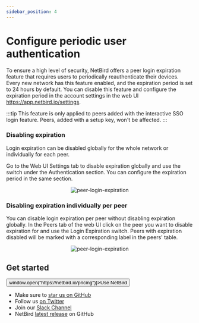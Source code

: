 ```yaml
---
sidebar_position: 4
---
```

# Configure periodic user authentication

To ensure a high level of security, NetBird offers a peer login expiration feature that requires users to periodically reauthenticate their devices.
Every new network has this feature enabled, and the expiration period is set to 24 hours by default. You can disable this feature and configure the expiration period in the account settings in the web UI https://app.netbird.io/settings.

:::tip
This feature is only applied to peers added with the interactive SSO login feature. Peers, added with a setup key, won't be affected.
:::
### Disabling expiration
Login expiration can be disabled globally for the whole network or individually for each peer.

Go to the Web UI Settings tab to disable expiration globally and use the switch under the Authentication section. 
You can configure the expiration period in the same section.

<p align="center">
    <img src="/docs/img/how-to-guides/peer-login-expiration.png" alt="peer-login-expiration" style={{boxShadow: '0 4px 8px 0 rgba(0, 0, 0, 0.2), 0 6px 20px 0 rgba(0, 0, 0, 0.19)'}} />
</p>

### Disabling expiration individually per peer
You can disable login expiration per peer without disabling expiration globally.
In the Peers tab of the web UI click on the peer you want to disable expiration for and use the Login Expiration switch.
Peers with expiration disabled will be marked with a corresponding label in the peers' table.

<p align="center">
    <img src="/docs/img/how-to-guides/individual-peer-login-expiration.png" alt="peer-login-expiration" style={{boxShadow: '0 4px 8px 0 rgba(0, 0, 0, 0.2), 0 6px 20px 0 rgba(0, 0, 0, 0.19)'}} />
</p>

## Get started
<p float="center" >
    <button name="button" className="button-5" onClick={() => window.open("https://netbird.io/pricing")}>Use NetBird</button>
</p>

- Make sure to [star us on GitHub](https://github.com/netbirdio/netbird)
- Follow us [on Twitter](https://twitter.com/netbird)
- Join our [Slack Channel](https://join.slack.com/t/netbirdio/shared_invite/zt-vrahf41g-ik1v7fV8du6t0RwxSrJ96A)
- NetBird [latest release](https://github.com/netbirdio/netbird/releases) on GitHub